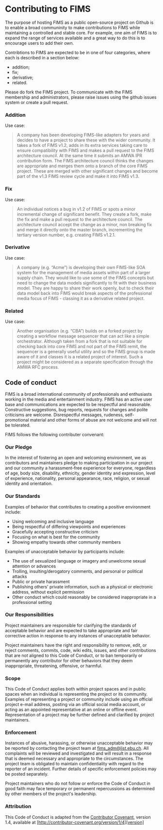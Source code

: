 # Contributing to FIMS

The purpose of hosting FIMS as a public open-source project on Github is to enable a broad communinity to make contributions to FIMS while maintaining a controlled and stable core. For example, one aim of FIMS is to expand the range of services available and a great way to do this is to encourage users to add their own.  

Contribtions to FIMS are expected to be in one of four categories, where each is described in a section below:

* addition;
* fix;
* derivative;
* related.

Please do fork the FIMS project. To communicate with the FIMS membership and administrators, please raise issues using the github issues system or create a pull request.

### Addition

Use case:

> A company has been developing FIMS-like adapters for years and decides to have a project to share these with the wider community. It takes a fork of FIMS v1.2, adds in its extra services taking care to ensure compatibility with FIMS and makes a pull request to the FIMS architecture council.  At the same time it submits an AMWA IPR contribution form. The FIMS architecture council thinks the changes are appropriate and merges them onto a branch of the core FIMS project. These are merged with other significant changes and become part of the v1.3 FIMS review cycle and make it into FIMS v1.3. 

### Fix

Use case:

> An individual notices a bug in v1.2 of FIMS or spots a minor incremental change of significant benefit. They create a fork, make the fix and make a pull request to the architecture council. The architecture council accept the change as a minor, non breaking fix and merge it directly onto the master branch, incrementing the tertiary version number, e.g. creating FIMS v1.2.1.

### Derivative

Use case:

> A company (e.g. “Acme”) is developing their own FIMS-like SOA system for the management of media assets within part of a larger supply chain. They would like to use some of the FIMS concepts but need to change the data models significantly to fit with their business model. They are happy to share their work openly, but to check their data model back into FIMS would break aspects of the professional media focus of FIMS - classing it as a derivative related project.

### Related

Use case: 

> Another organisation (e.g. “CBA”) builds on a forked project by creating a workflow message sequencer that can act like a simple orchestrator. Although taken from a fork that is not suitable for checking back into core FIMS and not part of the FIMS remit, the sequencer is a generally useful utility and so the FIMS group is made aware of it and classes it is a related project of interest. Such a project might be considered as a separate specification through the AMWA RFC process.

## Code of conduct

FIMS is a broad international community of professionals and enthusiasts working in the media and entertainment industry. FIMS has an active user base and communications are expected to be respectful and reasonable. Constructive suggestions, bug reports, requests for changes and polite criticisms are welcome. Disrespectful messages, rudeness, self-promotional material and other forms of abuse are not welcome and will not be tolerated. 

FIMS follows the following contributer convenant:

### Our Pledge

In the interest of fostering an open and welcoming environment, we as
contributors and maintainers pledge to making participation in our project and
our community a harassment-free experience for everyone, regardless of age, body
size, disability, ethnicity, gender identity and expression, level of experience,
nationality, personal appearance, race, religion, or sexual identity and
orientation.

### Our Standards

Examples of behavior that contributes to creating a positive environment
include:

* Using welcoming and inclusive language
* Being respectful of differing viewpoints and experiences
* Gracefully accepting constructive criticism
* Focusing on what is best for the community
* Showing empathy towards other community members

Examples of unacceptable behavior by participants include:

* The use of sexualized language or imagery and unwelcome sexual attention or
advances
* Trolling, insulting/derogatory comments, and personal or political attacks
* Public or private harassment
* Publishing others' private information, such as a physical or electronic
  address, without explicit permission
* Other conduct which could reasonably be considered inappropriate in a
  professional setting

### Our Responsibilities

Project maintainers are responsible for clarifying the standards of acceptable
behavior and are expected to take appropriate and fair corrective action in
response to any instances of unacceptable behavior.

Project maintainers have the right and responsibility to remove, edit, or
reject comments, commits, code, wiki edits, issues, and other contributions
that are not aligned to this Code of Conduct, or to ban temporarily or
permanently any contributor for other behaviors that they deem inappropriate,
threatening, offensive, or harmful.

### Scope

This Code of Conduct applies both within project spaces and in public spaces
when an individual is representing the project or its community. Examples of
representing a project or community include using an official project e-mail
address, posting via an official social media account, or acting as an appointed
representative at an online or offline event. Representation of a project may be
further defined and clarified by project maintainers.

### Enforcement

Instances of abusive, harassing, or otherwise unacceptable behavior may be
reported by contacting the project team at fims_adm@list.ebu.ch. All
complaints will be reviewed and investigated and will result in a response that
is deemed necessary and appropriate to the circumstances. The project team is
obligated to maintain confidentiality with regard to the reporter of an incident.
Further details of specific enforcement policies may be posted separately.

Project maintainers who do not follow or enforce the Code of Conduct in good
faith may face temporary or permanent repercussions as determined by other
members of the project's leadership.

### Attribution

This Code of Conduct is adapted from the [Contributor Covenant][homepage], version 1.4,
available at [http://contributor-covenant.org/version/1/4][version]

[homepage]: http://contributor-covenant.org
[version]: http://contributor-covenant.org/version/1/4/


